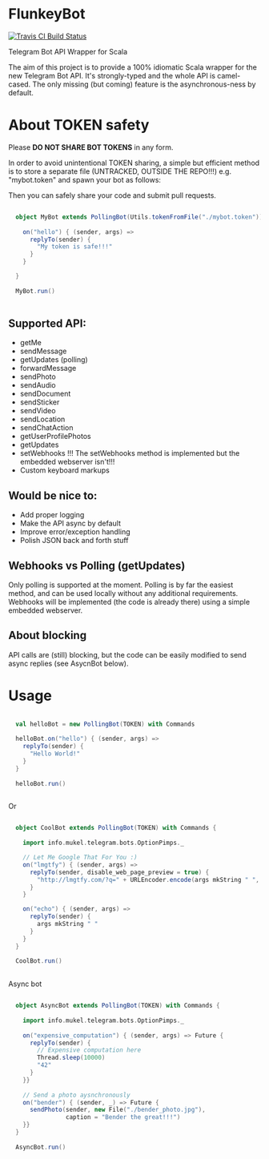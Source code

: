 # FlunkeyBot
[![Travis CI Build Status](https://travis-ci.org/mukel/FlunkeyBot.svg)](https://travis-ci.org/mukel/FlunkeyBot)

Telegram Bot API Wrapper for Scala

The aim of this project is to provide a 100% idiomatic Scala wrapper for the new Telegram Bot API. It's strongly-typed and the whole API is camel-cased.
The only missing (but coming) feature is the asynchronous-ness by default.

# About TOKEN safety
Please **DO NOT SHARE BOT TOKENS** in any form.

In order to avoid unintentional TOKEN sharing, a simple but efficient method is to store a separate file (UNTRACKED, OUTSIDE THE REPO!!!) e.g. "mybot.token" and spawn your bot as follows:

Then you can safely share your code and submit pull requests.

```scala

  object MyBot extends PollingBot(Utils.tokenFromFile("./mybot.token")) with Commands {
    
    on("hello") { (sender, args) =>
      replyTo(sender) {
      	"My token is safe!!!"
      }
    }

  }
  
  MyBot.run()
  
```

## Supported API:
  - getMe
  - sendMessage
  - getUpdates (polling)
  - forwardMessage
  - sendPhoto
  - sendAudio
  - sendDocument
  - sendSticker
  - sendVideo
  - sendLocation
  - sendChatAction
  - getUserProfilePhotos
  - getUpdates
  - setWebhooks !!! The setWebhooks method is implemented but the embedded webserver isn't!!!
  - Custom keyboard markups

## Would be nice to:
  - Add proper logging
  - Make the API async by default
  - Improve error/exception handling
  - Polish JSON back and forth stuff

## Webhooks vs Polling (getUpdates)
Only polling is supported at the moment. Polling is by far the easiest method, and can be used locally without any additional requirements.
Webhooks will be implemented (the code is already there) using a simple embedded webserver.

## About blocking
API calls are (still) blocking, but the code can be easily modified to send async replies (see AsycnBot below).

# Usage

```scala

  val helloBot = new PollingBot(TOKEN) with Commands
  
  helloBot.on("hello") { (sender, args) =>
    replyTo(sender) {
      "Hello World!"
    }
  }
  
  helloBot.run()
  
```

Or

```scala

  object CoolBot extends PollingBot(TOKEN) with Commands {
  
    import info.mukel.telegram.bots.OptionPimps._

    // Let Me Google That For You :)    
    on("lmgtfy") { (sender, args) =>
      replyTo(sender, disable_web_page_preview = true) {
        "http://lmgtfy.com/?q=" + URLEncoder.encode(args mkString " ", "UTF-8")
      }
    }

    on("echo") { (sender, args) =>
      replyTo(sender) {
      	args mkString " "
      }
    }
  }
  
  CoolBot.run()
  
```

Async bot

```scala

  object AsyncBot extends PollingBot(TOKEN) with Commands {
  
    import info.mukel.telegram.bots.OptionPimps._
    
    on("expensive_computation") { (sender, args) => Future {
      replyTo(sender) {
      	// Expensive computation here
      	Thread.sleep(10000)
      	"42"
      }
    }}
    
    // Send a photo aysnchronously
    on("bender") { (sender, _) => Future {
      sendPhoto(sender, new File("./bender_photo.jpg"),
                caption = "Bender the great!!!")
    }}
  }
  
  AsyncBot.run()
  
```
